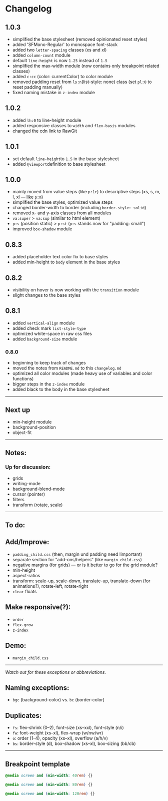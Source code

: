 # Changelog

## 1.0.3

- simplified the base stylesheet (removed opinionated reset styles)
- added 'SFMono-Regular' to monospace font-stack
- added two `letter-spacing` classes (xs and xl)
- added `column-count` module
- default `line-height` is now `1.25` instead of `1.5`
- simplified the max-width module (now contains only breakpoint related classes)
- added `c:cc` (color: currentColor) to color module
- removed padding reset from `ls:n`(list-style: none) class (set `pl:0` to reset padding manually)
- fixed naming mistake in `z-index` module

## 1.0.2

- added `lh:0` to line-height module
- added responsive classes to `width` and `flex-basis` modules
- changed the cdn link to RawGit


## 1.0.1

- set default `line-height`to `1.5` in the base stylesheet
- added `@viewport`definition to base stylesheet

## 1.0.0

- mainly moved from value steps (like `p:1r`) to descriptive steps (xs, s, m, l, xl — like `p:m`)
- simplified the base styles, optimized value steps
- changed border-width to border (including `border-style: solid`)
- removed x- and y-axis classes from all modules
- `va:super` > `va:sup` (similar to html element)
- `p:s` (position static) > `p:st` (`p:s` stands now for "padding: small")
- improved `box-shadow` module

## 0.8.3

- added placeholder text color fix to base styles
- added min-height to `body` element in the base styles


## 0.8.2

- visibility on hover is now working with the `transition` module
- slight changes to the base styles

## 0.8.1

- added `vertical-align` module
- added check mark `list-style-type`
- optimized white-space in raw css files
- added `background-size` module


### 0.8.0

- beginning to keep track of changes
- moved the notes from `README.md` to this `changelog.md`
- optimized all color modules (made heavy use of variables and color functions)
- bigger steps in the `z-index` module
- added black to the body in the base stylesheet


---

## Next up

- min-height module
- background-position
- object-fit

---

## Notes:

### Up for discussion:

- grids
- writing-mode
- background-blend-mode
- cursor (pointer)
- filters
- transform (rotate, scale)


---

## To do:

## Add/Improve:

- `padding_child.css` (then, margin und padding need !important)
- separate section for “add-ons/helpers” (like `margin_child.css`)
- negative margins (for grids) — or is it better to go for the grid module?
- min-height
- aspect-ratios
- transform: scale-up, scale-down, translate-up, translate-down (for animations?), rotate-left, rotate-right
- `clear` floats

## Make responsive(?):

- `order`
- `flex-grow`
- `z-index`

## Demo:

- `margin_child.css`

---

*Watch out for these exceptions or abbreviations.*

## Naming exceptions:

- `bgc` (background-color) vs. `bc` (border-color)

## Duplicates:

- `fs`: flex-shrink (0–2), font-size (xs–xxl), font-style (n/i)
- `fw`: font-weight (xs–xl), flex-wrap (w/nw/wr)
- `o`: order (1–4), opacity (xs–xl), overflow (a/h/v)
- `bs`: border-style (d), box-shadow (xs–xl), box-sizing (bb/cb)

---

## Breakpoint template

```css
@media screen and (min-width: 40rem) {}

@media screen and (min-width: 80rem) {}

@media screen and (min-width: 120rem) {}
```
